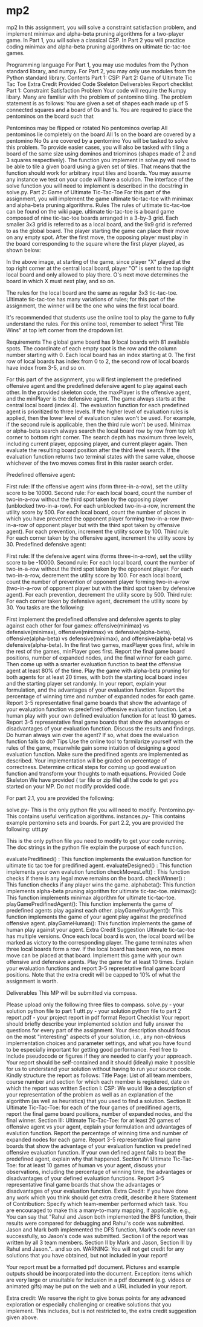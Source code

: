 # mp2
mp2
In this assignment, you will solve a constraint satisfaction problem, and implement minimax and alpha-beta pruning algorithms for a two-player game. In Part 1, you will solve a classical CSP. In Part 2 you will practice coding minimax and alpha-beta pruning algorithms on ultimate tic-tac-toe games.

Programming language
For Part 1, you may use modules from the Python standard library, and numpy. For Part 2, you may only use modules from the Python standard library.
Contents
Part 1: CSP:
Part 2: Game of Ultimate Tic Tac Toe
Extra Credit
Provided Code Skeleton
Deliverables
Report checklist
Part 1: Constraint Satisfaction Problem
Your code will require the Numpy libary.
Many are familiar with the problem of pentomino tiling. The problem statement is as follows: You are given a set of shapes each made up of 5 connected squares and a board of 0s and 1s. You are required to place the pentominos on the board such that

Pentominos may be flipped or rotated
No pentominos overlap
All pentominos lie completely on the board
All 1s on the board are covered by a pentomino
No 0s are covered by a pentomino
You will be tasked to solve this problem. To provide easier cases, you will also be tasked with tiling a board of the same size using dominos and triominos (shapes made of 2 and 3 squares respectively). The function you implement in solve.py will need to be able to tile a given board using a given set of tiles. That means that the function should work for arbitrary input tiles and boards. You may assume any instance we test on your code will have a solution. The interface of the solve function you will need to implement is described in the docstring in solve.py.
Part 2: Game of Ultimate Tic-Tac-Toe
For this part of the assignment, you will implement the game ultimate tic-tac-toe with minimax and alpha-beta pruning algorithms.
Rules
The rules of ultimate tic-tac-toe can be found on the wiki page. ultimate tic-tac-toe is a board game composed of nine tic-tac-toe boards arranged in a 3-by-3 grid. Each smaller 3x3 grid is referred to as a local board, and the 9x9 grid is referred to as the global board. The player starting the game can place their move on any empty spot. After the first move, the opposing player must play in the board corresponding to the square where the first player played, as shown below:


In the above image, at starting of the game, since player "X" played at the top right corner at the central local board, player "O" is sent to the top right local board and only allowed to play there. O's next move determines the board in which X must next play, and so on.

The rules for the local board are the same as regular 3x3 tic-tac-toe. Ultimate tic-tac-toe has many variations of rules; for this part of the assignment, the winner will be the one who wins the first local board.

It's recommended that students use the online tool to play the game to fully understand the rules. For this online tool, remember to select "First Tile Wins" at top left corner from the dropdown list.

Requirements
The global game board has 9 local boards with 81 available spots. The coordinate of each empty spot is the row and the column number starting with 0. Each local board has an index starting at 0. The first row of local boards has index from 0 to 2, the second row of local boards have index from 3-5, and so on.

For this part of the assignment, you will first implement the predefined offensive agent and the predefined defensive agent to play against each other. In the provided skeleton code, the maxPlayer is the offensive agent, and the minPlayer is the defensive agent. The game always starts at the central local board (index 4). The evaluation function for each predefined agent is prioritized to three levels. If the higher level of evaluation rules is applied, then the lower level of evaluation rules won't be used. For example, if the second rule is applicable, then the third rule won't be used. Minimax or alpha-beta search always search the local board row by row from top left corner to bottom right corner. The search depth has maximum three levels, including current player, opposing player, and current player again. Then evaluate the resulting board position after the third level search. If the evaluation function returns two terminal states with the same value, choose whichever of the two moves comes first in this raster search order.

Predefined offensive agent:

First rule: If the offensive agent wins (form three-in-a-row), set the utility score to be 10000.
Second rule: For each local board, count the number of two-in-a-row without the third spot taken by the opposing player (unblocked two-in-a-row). For each unblocked two-in-a-row, increment the utility score by 500. For each local board, count the number of places in which you have prevented the opponent player forming two-in-a-row (two-in-a-row of opponent player but with the third spot taken by offensive agent). For each prevention, increment the utility score by 100.
Third rule: For each corner taken by the offensive agent, increment the utility score by 30.
Predefined defensive agent:

First rule: If the defensive agent wins (forms three-in-a-row), set the utility score to be -10000.
Second rule: For each local board, count the number of two-in-a-row without the third spot taken by the opponent player. For each two-in-a-row, decrement the utility score by 100. For each local board, count the number of prevention of opponent player forming two-in-a-row (two-in-a-row of opponent player but with the third spot taken by defensive agent). For each prevention, decrement the utility score by 500.
Third rule: For each corner taken by defensive agent, decrement the utility score by 30.
You tasks are the following:

First implement the predefined offensive and defensive agents to play against each other for four games: offensive(minimax) vs defensive(minimax), offensive(minimax) vs defensive(alpha-beta), offensive(alpha-beta) vs defensive(minimax), and offensive(alpha-beta) vs defensive(alpha-beta). In the first two games, maxPlayer goes first, while in the rest of the games, minPlayer goes first. Report the final game board positions, number of expanded nodes, and the final winner for each game.
Then come up with a smarter evaluation function to beat the offensive agent at least 80% of the time. Play the game with alpha-beta pruning for both agents for at least 20 times, with both the starting local board index and the starting player set randomly. In your report, explain your formulation, and the advantages of your evaluation function. Report the percentage of winning time and number of expanded nodes for each game. Report 3-5 representative final game boards that show the advantage of your evaluation function vs predefined offensive evaluation function.
Let a human play with your own defined evaluation function for at least 10 games. Report 3-5 representative final game boards that show the advantages or disadvantages of your evaluation function. Discuss the results and findings. Do human always win over the agent? If so, what does the evaluation function fails to do?
Tips
Use the online tool to farmilarize yourself with the rules of the game, meanwhile gain some intuition of designing a good evaluation function.
Make sure the predifined agents are implemented as described. Your implementation will be graded on percentage of correctness.
Determine critical steps for coming up good evaluation function and transform your thoughts to math equations.
Provided Code Skeleton
We have provided ( tar file or zip file) all the code to get you started on your MP. Do not modify provided code.

For part 2.1, you are provided the following:

solve.py- This is the only python file you will need to modify.
Pentomino.py- This contains useful verification algorithms.
instances.py- This contains example pentomino sets and boards.
For part 2.2, you are provided the following: uttt.py

This is the only python file you need to modify to get your code running. The doc strings in the python file explain the purpose of each function.

evaluatePredifined() : This function implements the evaluation function for ultimate tic tac toe for predifined agent.
evaluateDesigned() : This function implements your own evalution function
checkMovesLeft() : This function checks if there is any legal move remains on the board.
checkWinner() : This function checks if any player wins the game.
alphabeta(): This function implements alpha-beta pruning algorithm for ultimate tic-tac-toe.
minimax(): This function implements minimax algorithm for ultimate tic-tac-toe.
playGamePredifinedAgent(): This function implements the game of predefined agents play against each other.
playGameYourAgent(): This function implements the game of your agent play against the predefined offensive agent.
playGameHuman(): This function implements the game of human play against your agent.
Extra Credit Suggestion
Ultimate tic-tac-toe has multiple versions. Once each local board is won, the local board will be marked as victory to the corresponding player. The game terminates when three local boards form a row. If the local board has been won, no more move can be placed at that board. Implement this game with your own offensive and defensive agents. Play the game for at least 10 times. Explain your evaluation functions and report 3-5 represetative final game board positions. Note that the extra credit will be capped to 10% of what the assignment is worth.

Deliverables
This MP will be submitted via compass.

Please upload only the following three files to compass.
solve.py - your solution python file to part 1
uttt.py - your solution python file to part 2
report.pdf - your project report in pdf format
Report Checklist
Your report should briefly describe your implemented solution and fully answer the questions for every part of the assignment. Your description should focus on the most "interesting" aspects of your solution, i.e., any non-obvious implementation choices and parameter settings, and what you have found to be especially important for getting good performance. Feel free to include pseudocode or figures if they are needed to clarify your approach. Your report should be self-contained and it should (ideally) make it possible for us to understand your solution without having to run your source code. 
Kindly structure the report as follows:
Title Page:
List of all team members, course number and section for which each member is registered, date on which the report was written
Section I:
CSP: We would like a description of your representation of the problem as well as an explanation of the algorithm (as well as heuristics) that you used to find a solution.
Section II:
Ultimate Tic-Tac-Toe: for each of the four games of predifined agents, report the final game board positions, number of expanded nodes, and the final winner.
Section III:
Ultimate Tic-Tac-Toe: for at least 20 games of offensive agent vs your agent, explain your formulation and advantages of evalution function. Report the percentage of winning time and number of expanded nodes for each game. Report 3-5 representative final game boards that show the advantage of your evaluation function vs predefined offensive evaluation function. If your own defined agent fails to beat the predefined agent, explain why that happened.
Section IV:
Ultimate Tic-Tac-Toe: for at least 10 games of human vs your agent, discuss your observations, including the percentage of winning time, the advantages or disadvantages of your defined evaluation functions. Report 3-5 representative final game boards that show the advantages or disadvantages of your evaluation function.
Extra Credit:
If you have done any work which you think should get extra credit, describe it here
Statement of Contribution:
Specify which team-member performed which task. You are encouraged to make this a many-to-many mapping, if applicable. e.g., You can say that "Rahul and Jason both implemented the BFS function, their results were compared for debugging and Rahul's code was submitted. Jason and Mark both implemented the DFS function, Mark's code never ran successfully, so Jason's code was submitted. Section I of the report was written by all 3 team members. Section II by Mark and Jason, Section III by Rahul and Jason.".. and so on.
WARNING: You will not get credit for any solutions that you have obtained, but not included in your report!

Your report must be a formatted pdf document. Pictures and example outputs should be incorporated into the document. Exception: items which are very large or unsuitable for inclusion in a pdf document (e.g. videos or animated gifs) may be put on the web and a URL included in your report.

Extra credit:
We reserve the right to give bonus points for any advanced exploration or especially challenging or creative solutions that you implement. This includes, but is not restricted to, the extra credit suggestion given above.
